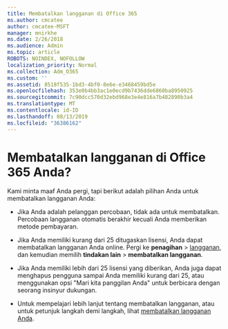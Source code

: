 ```yaml
---
title: Membatalkan langganan di Office 365
ms.author: cmcatee
author: cmcatee-MSFT
manager: mnirkhe
ms.date: 2/26/2018
ms.audience: Admin
ms.topic: article
ROBOTS: NOINDEX, NOFOLLOW
localization_priority: Normal
ms.collection: Adm_O365
ms.custom: ''
ms.assetid: 8518f535-1bd3-4bf0-8e6e-e3468459bd5e
ms.openlocfilehash: 353e0b4bb3ac1e0ecd9b7436dde6860ba8950925
ms.sourcegitcommit: 7c90dcc570d32ebd968e3e4e816a7b482890b3a4
ms.translationtype: MT
ms.contentlocale: id-ID
ms.lasthandoff: 08/13/2019
ms.locfileid: "36386162"
---
```

# <a name="cancelling-your-office-365-subscription"></a>Membatalkan langganan di Office 365 Anda?

Kami minta maaf Anda pergi, tapi berikut adalah pilihan Anda untuk membatalkan langganan Anda:
  
- Jika Anda adalah pelanggan percobaan, tidak ada untuk membatalkan. Percobaan langganan otomatis berakhir kecuali Anda memberikan metode pembayaran.

- Jika Anda memiliki kurang dari 25 ditugaskan lisensi, Anda dapat membatalkan langganan Anda online. Pergi ke **penagihan** \> [langganan](https://go.microsoft.com/fwlink/p/?linkid=842054), dan kemudian memilih **tindakan lain** \> **membatalkan langganan**.

- Jika Anda memiliki lebih dari 25 lisensi yang diberikan, Anda juga dapat menghapus pengguna sampai Anda memiliki kurang dari 25, atau menggunakan opsi "Mari kita panggilan Anda" untuk berbicara dengan seorang insinyur dukungan.

- Untuk mempelajari lebih lanjut tentang membatalkan langganan, atau untuk petunjuk langkah demi langkah, lihat [membatalkan langganan Anda](https://docs.microsoft.com/en-us/office365/admin/subscriptions-and-billing/cancel-your-subscription).